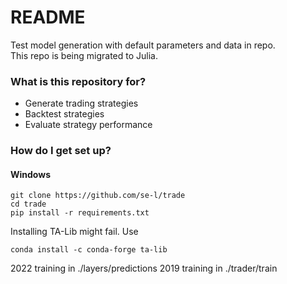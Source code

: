 # README #

Test model generation with default parameters and data in repo.  
This repo is being migrated to Julia.

### What is this repository for? ###

* Generate trading strategies
* Backtest strategies
* Evaluate strategy performance

### How do I get set up? ###

#### Windows
```console
git clone https://github.com/se-l/trade
cd trade
pip install -r requirements.txt
```

Installing TA-Lib might fail. Use
```console
conda install -c conda-forge ta-lib
```

2022 training in ./layers/predictions
2019 training in ./trader/train